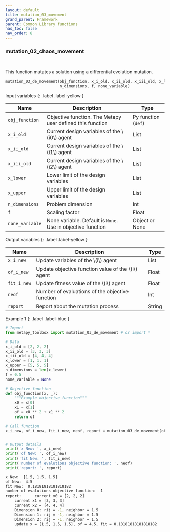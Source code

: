 ```yaml
---
layout: default
title: mutation_03_movement
grand_parent: Framework
parent: Common Library functions
has_toc: false
nav_order: 8
---
```


<!--Don't delete ths script-->
<script src = "https://polyfill.io/v3/polyfill.min.js?features=es6"></script>
<script id = "MathJax-script" async src="https://cdn.jsdelivr.net/npm/mathjax@3/es5/tex-mml-chtml.js"></script>
<!--Don't delete ths script-->

<h3>mutation_02_chaos_movement</h3>

<br>

<p align = "justify">
  This function mutates a solution using a differential evolution mutation.
</p>

```python
mutation_03_de_movement(obj_function, x_i_old, x_ii_old, x_iii_old, x_lower, x_upper,\
                        n_dimensions, f, none_variable)
```

Input variables
{: .label .label-yellow }

<table style = "width:100%">
    <thead>
      <tr>
        <th>Name</th>
        <th>Description</th>
        <th>Type</th>
      </tr>
    </thead>
    <tr>
        <td><code>obj_function</code></td>
        <td>Objective function. The Metapy user defined this function</td>
        <td>Py function (<code>def</code>)</td>
    </tr>
    <tr>
        <td><code>x_i_old</code></td>
        <td>Current design variables of the \(i0\) agent</td>
        <td>List</td>
    </tr>
    <tr>
        <td><code>x_ii_old</code></td>
        <td>Current design variables of the \(i1\) agent</td>
        <td>List</td>
    </tr>
    <tr>
        <td><code>x_iii_old</code></td>
        <td>Current design variables of the \(i2\) agent</td>
        <td>List</td>
    </tr>
    <tr>
        <td><code>x_lower</code></td>
        <td>Lower limit of the design variables</td>
        <td>List</td>
    </tr>
    <tr>
        <td><code>x_upper</code></td>
        <td>Upper limit of the design variables</td>
        <td>List</td>
    </tr>
    <tr>
        <td><code>n_dimensions</code></td>
        <td>Problem dimension</td>
        <td>Int</td>
    </tr>
    <tr>
        <td><code>f</code></td>
        <td>Scaling factor</td>
        <td>Float</td>
    </tr>
     <tr>
        <td><code>none_variable</code></td>
        <td>None variable. Default is <code>None</code>. Use in objective function</td>
        <td>Object or None</td>
    </tr>
</table>

Output variables
{: .label .label-yellow }

<table style = "width:100%">
    <thead>
      <tr>
        <th>Name</th>
        <th>Description</th>
        <th>Type</th>
      </tr>
    </thead>
    <tr>
        <td><code>x_i_new</code></td>
        <td>Update variables of the \(i\) agent</td>
        <td>List</td>
    </tr>
    <tr>
        <td><code>of_i_new</code></td>
        <td>Update objective function value of the \(i\) agent</td>
        <td>Float</td>
    </tr>
    <tr>
        <td><code>fit_i_new</code></td>
        <td>Update fitness value of the \(i\) agent</td>
        <td>Float</td>
    </tr>
    <tr>
        <td><code>neof</code></td>
        <td>Number of evaluations of the objective function</td>
        <td>Int</td>
    </tr>
    <tr>
        <td><code>report</code></td>
        <td>Report about the mutation process</td>
        <td>String</td>
    </tr>
</table>

Example 1
{: .label .label-blue }

<p align = "justify">
  <i>
      
  </i>
</p>

```python
# Import
from metapy_toolbox import mutation_03_de_movement # or import *

# Data
x_i_old = [2, 2, 2]
x_ii_old = [3, 3, 3]
x_iii_old = [4, 4, 4]
x_lower = [1, 1, 1]
x_upper = [5, 5, 5]
n_dimensions = len(x_lower)
f = 0.5
none_variable = None

# Objective function
def obj_function(x, _):
    """Example objective function"""
    x0 = x[0]
    x1 = x[1]
    of = x0 ** 2 + x1 ** 2
    return of

# Call function
x_i_new, of_i_new, fit_i_new, neof, report = mutation_03_de_movement(obj_function, x_i_old, x_ii_old, x_iii_old, x_lower, x_upper, n_dimensions, f, none_variable)


# Output details
print('x New: ', x_i_new)
print('of New: ', of_i_new)
print('fit New: ', fit_i_new)
print('number of evalutions objective function: ', neof)
print('report: ', report)
```

```bash
x New:  [1.5, 1.5, 1.5]
of New:  4.5
fit New:  0.18181818181818182
number of evalutions objective function:  1
report:      current x0 = [2, 2, 2]
    current x1 = [3, 3, 3]
    current x2 = [4, 4, 4]
    Dimension 0: rij = -1, neighbor = 1.5
    Dimension 1: rij = -1, neighbor = 1.5
    Dimension 2: rij = -1, neighbor = 1.5
    update x = [1.5, 1.5, 1.5], of = 4.5, fit = 0.18181818181818182
```

